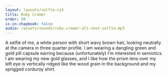 ```yaml
---
layout: layouts/selfie.njk
title: Ruby Cromer
order: 50
is-in-chapbook: false
audio: /assets/sounds/ruby-cromer-alt-text-selfie.mp3
---
```


A selfie of me, a white person with short wavy brown hair, looking neutrally at the camera in three quarter profile. I am wearing a dangling green and gold pill capsule earring because (unfortunately) I’m interested in semiotics. I am wearing my new gold glasses, and I like how the prism lens over my left eye is vertically ridged like the wood grain in the background and my sprigged corduroy shirt.
